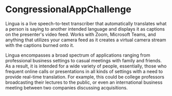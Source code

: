 # CongressionalAppChallenge

Lingua is a live speech-to-text transcriber that automatically translates what a person is saying to another intended language and displays it as captions on the presenter's video feed. Works with Zoom, Microsoft Teams, and anything that utilizes your camera feed as it creates a virtual camera stream with the captions burned onto it.

Lingua encompasses a broad spectrum of applications ranging from professional business settings to casual meetings with family and friends. As a result, it is intended for a wide variety of people, essentially, those who frequent online calls or presentations in all kinds of settings with a need to provide real-time translation. For example, this could be college professors broadcasting their lectures to the public, or even an international business meeting between two companies discussing acquisitions.
